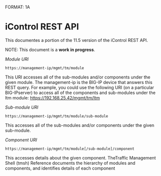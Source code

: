 FORMAT: 1A

# iControl REST API
This documentes a portion of the 11.5 version of the iControl REST API.

NOTE: This document is a **work in progress**.

_Module URI_

```
https://management-ip/mgmt/tm/module
```

This URI accesses all of the sub-modules and/or components under the given module. The management-ip
is the BIG-IP device that answers this REST query.
For example, you could use the following URI (on a particular BIG-IPserver) to access all of the components
and sub-modules under the ltm module:
https://192.168.25.42/mgmt/tm/ltm

_Sub-module URI_

```
https://management-ip/mgmt/tm/module/sub-module
```

This accesses all of the sub-modules and/or components under the given sub-module.

_Component URI_

```
https://management-ip/mgmt/tm/module[/sub-module]/component
```

This accesses details about the given component. TheTraffic Management Shell (tmsh) Reference documents
the hierarchy of modules and components, and identifies details of each component

